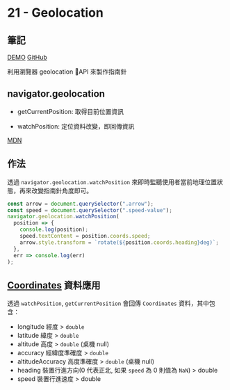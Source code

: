 # 21 - Geolocation

## 筆記

[DEMO](https://weiyuan1993.github.io/JavaScript30/21-Geolocation)
[GitHub](https://github.com/weiyuan1993/JavaScript30/tree/master/21-Geolocation)

利用瀏覽器 geolocation API 來製作指南針

<!--more-->

## navigator.geolocation

- getCurrentPosition: 取得目前位置資訊

- watchPosition: 定位資料改變，即回傳資訊

[MDN](https://developer.mozilla.org/zh-TW/docs/Web/API/Geolocation/Using_geolocation)

## 作法

透過 `navigator.geolocation.watchPosition` 來即時監聽使用者當前地理位置狀態，再來改變指南針角度即可。

```javascript
const arrow = document.querySelector(".arrow");
const speed = document.querySelector(".speed-value");
navigator.geolocation.watchPosition(
  position => {
    console.log(position);
    speed.textContent = position.coords.speed;
    arrow.style.transform = `rotate(${position.coords.heading}deg)`;
  },
  err => console.log(err)
);
```

## [Coordinates](https://developer.mozilla.org/en-US/docs/Web/API/Coordinates) 資料應用

透過 `watchPosition`, `getCurrentPosition` 會回傳 `Coordinates` 資料，其中包含：

- longitude 經度 > `double`
- latitude 緯度 > `double`
- altitude 高度 > `double` (桌機 null)
- accuracy 經緯度準確度 > `double`
- altitudeAccuracy 高度準確度 > `double` (桌機 null)
- heading 裝置行進方向(0 代表正北, 如果 `speed` 為 0 則值為 `NaN`) > double
- speed 裝置行進速度 > double
